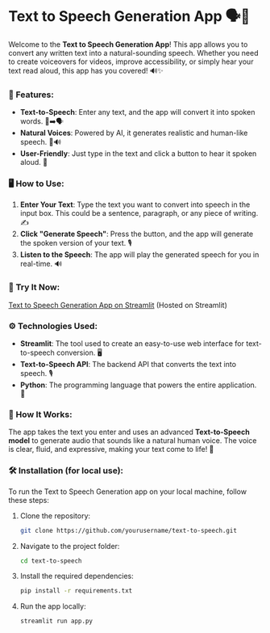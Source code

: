 # Text to Speech Generation App 🗣️🎤

Welcome to the **Text to Speech Generation App**! This app allows you to convert any written text into a natural-sounding speech. Whether you need to create voiceovers for videos, improve accessibility, or simply hear your text read aloud, this app has you covered! 🔊✨

### 🌟 Features:
- **Text-to-Speech**: Enter any text, and the app will convert it into spoken words. 📝➡️🗣️
- **Natural Voices**: Powered by AI, it generates realistic and human-like speech. 🤖🔊
- **User-Friendly**: Just type in the text and click a button to hear it spoken aloud. 🎤

### 🖥️ How to Use:
1. **Enter Your Text**: Type the text you want to convert into speech in the input box. This could be a sentence, paragraph, or any piece of writing. ✍️
2. **Click "Generate Speech"**: Press the button, and the app will generate the spoken version of your text. 🎙️
3. **Listen to the Speech**: The app will play the generated speech for you in real-time. 🔊

### 🚀 Try It Now:
[Text to Speech Generation App on Streamlit](https://texttospeechh.streamlit.app/) (Hosted on Streamlit)

### ⚙️ Technologies Used:
- **Streamlit**: The tool used to create an easy-to-use web interface for text-to-speech conversion. 🖥️
- **Text-to-Speech API**: The backend API that converts the text into speech. 🎙️
- **Python**: The programming language that powers the entire application. 🐍

### 🔧 How It Works:
The app takes the text you enter and uses an advanced **Text-to-Speech model** to generate audio that sounds like a natural human voice. The voice is clear, fluid, and expressive, making your text come to life! 🌟

### 🛠️ Installation (for local use):
To run the Text to Speech Generation app on your local machine, follow these steps:

1. Clone the repository:
   ```bash
   git clone https://github.com/yourusername/text-to-speech.git
   ```

2. Navigate to the project folder:
   ```bash
   cd text-to-speech
   ```

3. Install the required dependencies:
   ```bash
   pip install -r requirements.txt
   ```

4. Run the app locally:
   ```bash
   streamlit run app.py
   ```
